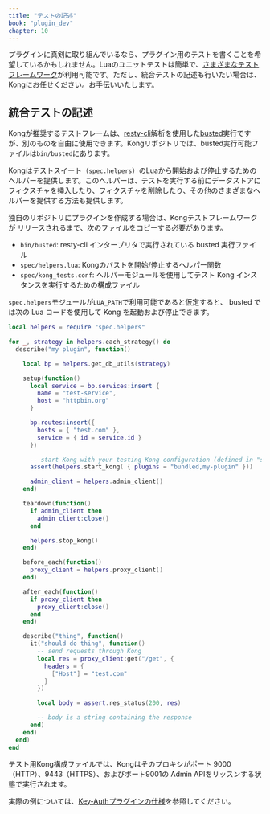 ```yaml
---
title: "テストの記述"
book: "plugin_dev"
chapter: 10
---
```

プラグインに真剣に取り組んでいるなら、プラグイン用のテストを書くことを希望しているかもしれません。Luaのユニットテストは簡単で、[さまざまなテストフレームワーク](http://lua-users.org/wiki/UnitTesting)が利用可能です。ただし、統合テストの記述も行いたい場合は、Kongにお任せください。お手伝いいたします。

統合テストの記述
--------

Kongが推奨するテストフレームは、[resty\-cli](https://github.com/lunarmodules/busted)解析を使用した[busted](https://github.com/openresty/resty-cli)実行ですが、別のものを自由に使用できます。Kongリポジトリでは、busted実行可能ファイルは`bin/busted`にあります。

Kongはテストスイート（`spec.helpers`）のLuaから開始および停止するためのヘルパーを提供します。このヘルパーは、テストを実行する前にデータストアにフィクスチャを挿入したり、フィクスチャを削除したり、その他のさまざまなヘルパーを提供する方法も提供します。

独自のリポジトリにプラグインを作成する場合は、Kongテストフレームワークが
リリースされるまで、次のファイルをコピーする必要があります。

* `bin/busted`: resty\-cli インタープリタで実行されている busted 実行ファイル
* `spec/helpers.lua`: Kongのバストを開始/停止するヘルパー関数
* `spec/kong_tests.conf`: ヘルパーモジュールを使用してテスト Kong インスタンスを実行するための構成ファイル

`spec.helpers`モジュールが`LUA_PATH`で利用可能であると仮定すると、
busted では次の Lua コードを使用して Kong を起動および停止できます。

```lua
local helpers = require "spec.helpers"

for _, strategy in helpers.each_strategy() do
  describe("my plugin", function()

    local bp = helpers.get_db_utils(strategy)

    setup(function()
      local service = bp.services:insert {
        name = "test-service",
        host = "httpbin.org"
      }

      bp.routes:insert({
        hosts = { "test.com" },
        service = { id = service.id }
      })

      -- start Kong with your testing Kong configuration (defined in "spec.helpers")
      assert(helpers.start_kong( { plugins = "bundled,my-plugin" }))

      admin_client = helpers.admin_client()
    end)

    teardown(function()
      if admin_client then
        admin_client:close()
      end

      helpers.stop_kong()
    end)

    before_each(function()
      proxy_client = helpers.proxy_client()
    end)

    after_each(function()
      if proxy_client then
        proxy_client:close()
      end
    end)

    describe("thing", function()
      it("should do thing", function()
        -- send requests through Kong
        local res = proxy_client:get("/get", {
          headers = {
            ["Host"] = "test.com"
          }
        })

        local body = assert.res_status(200, res)

        -- body is a string containing the response
      end)
    end)
  end)
end
```

テスト用Kong構成ファイルでは、Kongはそのプロキシがポート
9000（HTTP）、9443（HTTPS）、およびポート9001の
Admin APIをリッスンする状態で実行されます。

実際の例については、[Key\-Authプラグインの仕様](https://github.com/Kong/kong/tree/master/spec/03-plugins/09-key-auth)を参照してください。

